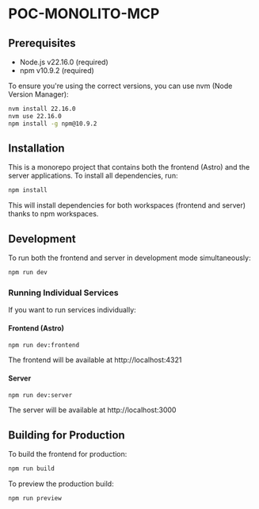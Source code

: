 # POC-MONOLITO-MCP

## Prerequisites

- Node.js v22.16.0 (required)
- npm v10.9.2 (required)

To ensure you're using the correct versions, you can use nvm (Node Version Manager):

```bash
nvm install 22.16.0
nvm use 22.16.0
npm install -g npm@10.9.2
```

## Installation

This is a monorepo project that contains both the frontend (Astro) and the server applications. To install all dependencies, run:

```bash
npm install
```

This will install dependencies for both workspaces (frontend and server) thanks to npm workspaces.

## Development

To run both the frontend and server in development mode simultaneously:

```bash
npm run dev
```

### Running Individual Services

If you want to run services individually:

#### Frontend (Astro)

```bash
npm run dev:frontend
```

The frontend will be available at http://localhost:4321

#### Server

```bash
npm run dev:server
```

The server will be available at http://localhost:3000

## Building for Production

To build the frontend for production:

```bash
npm run build
```

To preview the production build:

```bash
npm run preview
```
